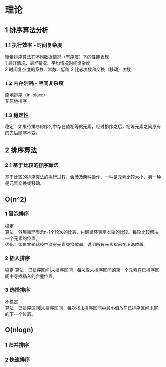 # 理论
## 1 排序算法分析
### 1.1 执行效率 - 时间复杂度
衡量排序算法在不同数据情况（有序度）下的性能表现  
1 最好情况、最坏情况、平均情况时间复杂度   
2 时间复杂度的系数、常数、低阶
3 比较次数和交换（移动）次数  
### 1.2 内存消耗 - 空间复杂度
原地排序（in-place）  
非原地排序  
### 1.3 稳定性
稳定：如果待排序的序列中存在值相等的元素，经过排序之后，相等元素之间原有的先后顺序不变。
## 2 排序算法
### 2.1 基于比较的排序算法
基于比较的排序算法的执行过程，会涉及两种操作，一种是元素比较大小，另一种是元素交换或移动。  
## O(n^2)
### 1 冒泡排序
稳定  
算法：外层循环表示n-1个轮次的比较，内层循环表示本轮的比较。每轮比较解决一个元素的位置。  
优化：如果本轮比较中没有元素交换位置，说明所有元素都已在正确位置。 
### 2 插入排序
稳定
算法：已排序区间|未排序区间，每次取未排序区间的第一个元素在已排序区间中寻找插入的合适位置。
### 3 选择排序
不稳定  
算法：已排序区间|未排序区间，每次找未排序区间中最小值放在已排序区间末尾的下一个位置。  

## O(nlogn)
### 1 归并排序

### 2 快速排序
